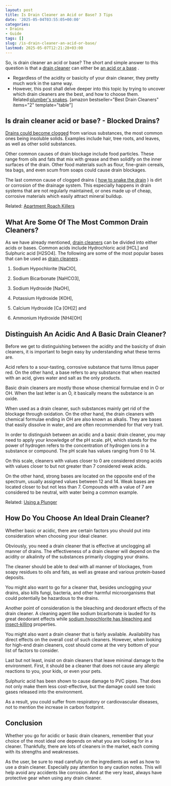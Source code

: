 ```yaml
---
layout: post
title: Is Drain Cleaner an Acid or Base? 3 Tips
date: '2025-05-04T03:55:05+00:00'
categories:
- Drains
- Guide
tags: []
slug: /is-drain-cleaner-an-acid-or-base/
lastmod: 2025-05-07T12:21:28+03:00
---
```


So, is drain cleaner an acid or base? The short and simple answer to this question is that a
[drain cleaner](https://pestpolicy.com/best-drain-cleaner//)
can either be
[an acid or a base](https://van.physics.illinois.edu/qa/listing.php?id=491&t=acids-and-bases-in-drain-cleaner)
.
- Regardless of the acidity or basicity of your drain cleaner, they pretty much work in the same way.
- However, this post shall delve deeper into this topic by trying to uncover which drain cleaners are the best, and how to choose them. Related:[plumber's snakes](https://pestpolicy.com/best-drain-snakes/).
[amazon bestseller="Best Drain Cleaners" items="2" template="table"]
## Is drain cleaner acid or base? - Blocked Drains?
[Drains could become clogged](https://pestpolicy.com/dont-use-vinegar-and-baking-soda-to-clean-clogged-drains/)
from various substances, the most common ones being insoluble solids. Examples include hair, tree roots, and leaves, as well as other solid substances.

Other common causes of drain blockage include food particles. These range from oils and fats that mix with grease and then solidify on the inner surfaces of the drain. Other food materials such as flour, fine-grain cereals, tea bags, and even scum from soaps could cause drain blockages.

The last common cause of clogged drains (
[how to snake the drain](https://pestpolicy.com/how-to-snake-a-drain/)
) is dirt or corrosion of the drainage system. This especially happens in drain systems that are not regularly maintained, or ones made up of cheap, corrosive materials which easily attract mineral buildup.

Related:
[Apartment Roach Killers](https://pestpolicy.com/best-roach-killer-for-apartments/)
## What Are Some Of The Most Common Drain Cleaners?
As we have already mentioned,
[drain cleaners](https://pestpolicy.com/best-drain-cleaner//)
can be divided into either acids or bases. Common acids include Hydrochloric acid [HCL] and Sulphuric acid [H2SO4]. The following are some of the most popular bases that can be used as
[drain cleaners](https://pestpolicy.com/how-drain-cleaners-work/)
.

1. Sodium Hypochlorite [NaClO],

2. Sodium Bicarbonate [NaHCO3],

3. Sodium Hydroxide [NaOH],

4. Potassium Hydroxide [KOH],

5. Calcium Hydroxide [Ca [OH]2] and

6. Ammonium Hydroxide [NH4[OH]
## Distinguish An Acidic And A Basic Drain Cleaner?
Before we get to distinguishing between the acidity and the basicity of drain cleaners, it is important to begin easy by understanding what these terms are.

Acid refers to a sour-tasting, corrosive substance that turns litmus paper red. On the other hand, a base refers to any substance that when reacted with an acid, gives water and salt as the only products.

Basic drain cleaners are mostly those whose chemical formulae end in O or OH. When the last letter is an O, it basically means the substance is an oxide.

When used as a drain cleaner, such substances mainly get rid of the blockage through oxidation. On the other hand, the drain cleaners with chemical formulae ending in OH are also known as alkalis. They are bases that easily dissolve in water, and are often recommended for that very trait.

In order to distinguish between an acidic and a basic drain cleaner, you may need to apply your knowledge of the pH scale. pH, which stands for the power of hydrogen refers to the concentration of hydrogen ions in a substance or compound. The pH scale has values ranging from 0 to 14.

On this scale, cleaners with values closer to 0 are considered strong acids with values closer to but not greater than 7 considered weak acids.

On the other hand, strong bases are located on the opposite end of the spectrum, usually assigned values between 12 and 14. Weak bases are located closer to but not less than 7. Compounds with a value of 7 are considered to be neutral, with water being a common example.

Related:
[Using a Plunger](https://pestpolicy.com/how-to-use-a-plunger/)
## How Do You Choose An Ideal Drain Cleaner?
Whether basic or acidic, there are certain factors you should put into consideration when choosing your ideal cleaner.

Obviously, you need a drain cleaner that is effective at unclogging all manner of drains. The effectiveness of a drain cleaner will depend on the acidity or alkalinity of the substances primarily clogging your drains.

The cleaner should be able to deal with all manner of blockages, from soapy residues to oils and fats, as well as grease and various protein-based deposits.

You might also want to go for a cleaner that, besides unclogging your drains, also kills fungi, bacteria, and other harmful microorganisms that could potentially be hazardous to the drains.

Another point of consideration is the bleaching and deodorant effects of the drain cleaner. A cleaning agent like sodium bicarbonate is lauded for its great deodorant effects while
[sodium hypochlorite has bleaching and insect-killing](https://pestpolicy.com/does-bleach-kill-bed-bugs/)
properties.

You might also want a drain cleaner that is fairly available. Availability has direct effects on the overall cost of such cleaners. However, when looking for high-end drain cleaners, cost should come at the very bottom of your list of factors to consider.

Last but not least, insist on drain cleaners that leave minimal damage to the environment. First, it should be a cleaner that does not cause any allergic reactions to you, your kids, or even your pets.

Sulphuric acid has been shown to cause damage to PVC pipes. That does not only make them less cost-effective, but the damage could see toxic gases released into the environment.

As a result, you could suffer from respiratory or cardiovascular diseases, not to mention the increase in carbon footprint.
## Conclusion
Whether you go for acidic or basic drain cleaners, remember that your choice of the most ideal one depends on what you are looking for in a cleaner. Thankfully, there are lots of cleaners in the market, each coming with its strengths and weaknesses.

As the user, be sure to read carefully on the ingredients as well as how to use a drain cleaner. Especially pay attention to any caution notes. This will help avoid any accidents like corrosion. And at the very least, always have protective gear when using any drain cleaner.
